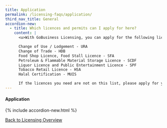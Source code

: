 ```yaml
---
title: Application
permalink: /licensing-faqs/application/
third_nav_title: General
accordion-new:
  - title: Which licences and permits can I apply for here?
    content: |
      <u>With GoBusiness Licensing, you can apply for the following licences from these government agencies:</u>

      Change of Use / Lodgement - URA
      Change of Trade - HDB
      Food Shop Licence, Food Stall Licence - SFA
      Petroleum & Flammable Material Storage Licence - SCDF
      Liquor Licence and Public Entertainment Licence - SPF
      Tobacco Retail Licence - HSA
      Halal Certification - MUIS

      If the licences you need are not on this list, please apply for your licences using our Self-Service feature here.
---
```


#### Application
{% include accordion-new.html %}

[Back to Licensing Overview](/run-and-grow/licensing-overview/)
